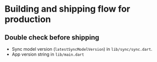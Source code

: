 # Building and shipping flow for production

## Double check before shipping

* Sync model version (`latestSyncModelVersion`) in `lib/sync/sync.dart`.
* App version string in `lib/main.dart`

